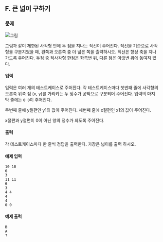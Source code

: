 ## F. 큰 넓이 구하기 

### 문제
![그림](http://alps.jbnu.ac.kr/files/attach/images/937/899/001/89a3c3bdc86485ff832e9967278a4afa.jpg)

그림과 같이 제한된 사각형 안에 두 점을 지나는 직선이 주어진다.
직선을 기준으로 사각형을 구분지었을 때, 왼쪽과 오른쪽 중 더 넓은 쪽을 출력하시오.
직선은 항상 축을 지나가도록 주어진다.
두점 중 직사각형 한점은 좌측변 위, 다른 점은 아랫변 위에 놓여져 있다.
#### 입력

입력은 여러 개의 테스트케이스로 주어진다. 각 테스트케이스마다 첫번째 줄에 사각형의 오른쪽 위쪽 점 (x, y)를 가리키는 두 정수가 공백으로 구분되어 주어진다. 입력의 마지막 줄에는 ```0 0```이 주어진다.

두번째 줄에 y절편인 y1의 값이 주어진다. 세번째 줄에 x절편인 x1의 값이 주어진다.

x절편과 y절편이 0이 아닌 양의 정수가 되도록 주어진다.



#### 출력

각 테스트케이스마다 한 줄씩 정답을 출력한다. 가장큰 넓이를 출력 하시오.

#### 예제 입력

```
10 10
6
3
11 11
6
3
4 4
4
4
0 0
```

#### 예제 출력

```
B
A
?
```

